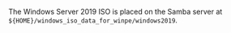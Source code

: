 The Windows Server 2019 ISO is placed on the Samba server at `${HOME}/windows_iso_data_for_winpe/windows2019`.